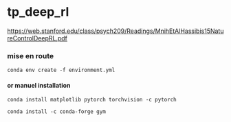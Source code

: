 # tp_deep_rl

https://web.stanford.edu/class/psych209/Readings/MnihEtAlHassibis15NatureControlDeepRL.pdf


### mise en route
`conda env create -f environment.yml` 

#### or manuel installation

`conda install matplotlib pytorch torchvision -c pytorch`

`conda install -c conda-forge gym`

